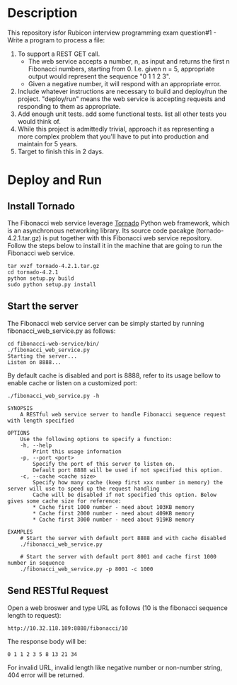 # Description
This repository isfor Rubicon interview programming exam question#1 - Write a program to process a file:
1. To support a REST GET call.
    - The web service accepts a number, n, as input and returns the first n Fibonacci numbers, starting from 0. I.e. given n = 5, appropriate output would represent the sequence "0 1 1 2 3".
    - Given a negative number, it will respond with an appropriate error.
2. Include whatever instructions are necessary to build and deploy/run the project. "deploy/run" means the web service is accepting requests and responding to them as appropriate.
3. Add enough unit tests. add some functional tests. list all other tests you would think of.
4. While this project is admittedly trivial, approach it as representing a more complex problem that you'll have to put into production and maintain for 5 years.
5. Target to finish this in 2 days.

# Deploy and Run
## Install Tornado
The Fibonacci web service leverage [Tornado](http://www.tornadoweb.org/en/stable/index.html) Python web framework, which is an asynchronous networking library. Its source code pacakge (tornado-4.2.1.tar.gz) is put together with this Fibonacci web service repository. Follow the steps below to install it in the machine that are going to run the Fibonacci web service.
```
tar xvzf tornado-4.2.1.tar.gz
cd tornado-4.2.1
python setup.py build
sudo python setup.py install
```

## Start the server
The Fibonacci web service server can be simply started by running fibonacci_web_service.py as follows:
```
cd fibonacci-web-service/bin/
./fibonacci_web_service.py
Starting the server...
Listen on 8888...
```

By default cache is disabled and port is 8888, refer to its usage bellow to enable cache or listen on a customized port:
```
./fibonacci_web_service.py -h

SYNOPSIS
    A RESTful web service server to handle Fibonacci sequence request with length specified

OPTIONS
    Use the following options to specify a function:
    -h, --help
        Print this usage information
    -p, --port <port>
        Specify the port of this server to listen on.
        Default port 8888 will be used if not specified this option.
    -c, --cache <cache size>
        Specify how many cache (keep first xxx number in memory) the server will use to speed up the request handling
        Cache will be disabled if not specified this option. Below gives some cache size for reference:
        * Cache first 1000 number - need about 103KB memory
        * Cache first 2000 number - need about 409KB memory
        * Cache first 3000 number - need about 919KB memory

EXAMPLES
    # Start the server with default port 8888 and with cache disabled
    ./fibonacci_web_service.py

    # Start the server with default port 8001 and cache first 1000 number in sequence
    ./fibonacci_web_service.py -p 8001 -c 1000

```

## Send RESTful Request
Open a web broswer and type URL as follows (10 is the fibonacci sequence length to request):
```
http://10.32.118.189:8888/fibonacci/10
```

The response body will be:
```
0 1 1 2 3 5 8 13 21 34
```

For invalid URL, invalid length like negative number or non-number string, 404 error will be returned.

